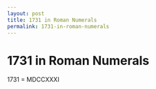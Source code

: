 ```yaml
---
layout: post
title: 1731 in Roman Numerals
permalink: 1731-in-roman-numerals
---
```


# 1731 in Roman Numerals

1731 = MDCCXXXI
